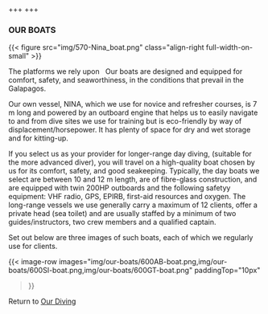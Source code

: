 +++
+++

### OUR BOATS

{{< figure src="img/570-Nina_boat.png" class="align-right full-width-on-small" >}}

<span class="strapline">The platforms we rely upon </span>
 
Our boats are designed and equipped for comfort, safety, and seaworthiness, in the conditions that prevail in the Galapagos. 

Our own vessel, NINA, which we use for novice and refresher courses, is 7 m long and powered by an outboard engine that helps us to easily navigate to and from dive sites we use for training but is eco-friendly by way of displacement/horsepower.   It has plenty of space for dry and wet storage and for kitting-up.

If you select us as your provider for longer-range day diving, (suitable for the more advanced diver), you will travel on a high-quality boat chosen by us for its comfort, safety, and good seakeeping.  Typically, the day boats we select are between 10 and 12 m length, are of fibre-glass construction, and are equipped with twin 200HP outboards and the following safetyy equipment: VHF radio, GPS, EPIRB, first-aid resources and oxygen.  The long-range vessels we use generally carry a maximum of 12 clients, offer a private head (sea toilet) and are usually staffed by a minimum of two guides/instructors, two crew members and a qualified captain.  

Set out below are three images of such boats, each of which we regularly use for clients.

{{< 
image-row 
images="img/our-boats/600AB-boat.png,img/our-boats/600SI-boat.png,img/our-boats/600GT-boat.png"
paddingTop="10px" 
>}}

Return to [Our Diving](/our-diving/our-diving)